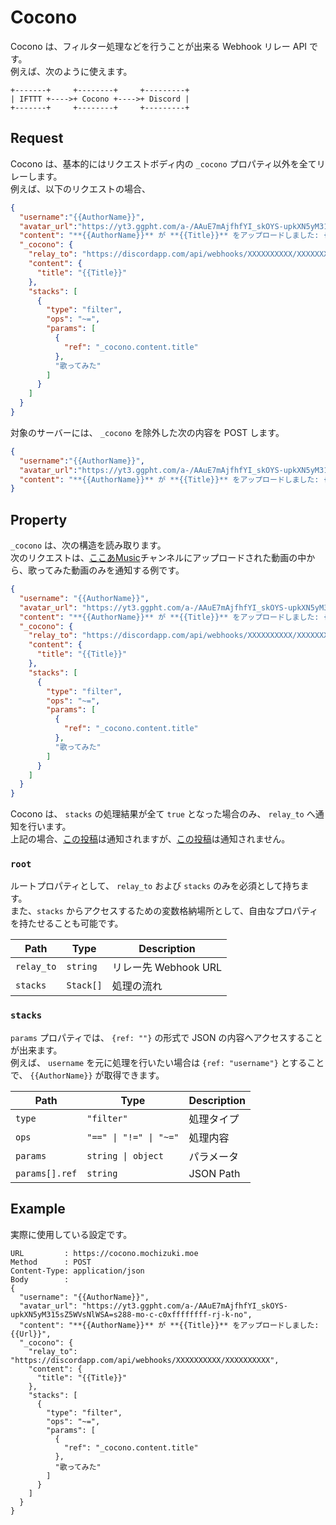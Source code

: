 # Cocono

Cocono は、フィルター処理などを行うことが出来る Webhook リレー API です。  
例えば、次のように使えます。

```
+-------+     +--------+     +---------+
| IFTTT +---->+ Cocono +---->+ Discord |
+-------+     +--------+     +---------+
```


## Request

Cocono は、基本的にはリクエストボディ内の `_cocono` プロパティ以外を全てリレーします。  
例えば、以下のリクエストの場合、

```json
{
  "username":"{{AuthorName}}",
  "avatar_url":"https://yt3.ggpht.com/a-/AAuE7mAjfhfYI_skOYS-upkXN5yM315sZ5WVsNlWSA=s288-mo-c-c0xffffffff-rj-k-no",
  "content": "**{{AuthorName}}** が **{{Title}}** をアップロードしました: {{Url}}",
  "_cocono": {
    "relay_to": "https://discordapp.com/api/webhooks/XXXXXXXXXX/XXXXXXXXXX",
    "content": {
      "title": "{{Title}}"
    },
    "stacks": [
      {
        "type": "filter",
        "ops": "~=",
        "params": [
          {
            "ref": "_cocono.content.title"
          },
          "歌ってみた"
        ]
      }
    ]
  }
}
```

対象のサーバーには、 `_cocono` を除外した次の内容を POST します。

```json
{
  "username":"{{AuthorName}}",
  "avatar_url":"https://yt3.ggpht.com/a-/AAuE7mAjfhfYI_skOYS-upkXN5yM315sZ5WVsNlWSA=s288-mo-c-c0xffffffff-rj-k-no",
  "content": "**{{AuthorName}}** が **{{Title}}** をアップロードしました: {{Url}}"
}
```


## Property

`_cocono` は、次の構造を読み取ります。  
次のリクエストは、[ここあMusic](https://www.youtube.com/channel/UCCebk1_w5oiMUTRxdNJq0sA)チャンネルにアップロードされた動画の中から、歌ってみた動画のみを通知する例です。  

```json
{
  "username": "{{AuthorName}}",
  "avatar_url": "https://yt3.ggpht.com/a-/AAuE7mAjfhfYI_skOYS-upkXN5yM315sZ5WVsNlWSA=s288-mo-c-c0xffffffff-rj-k-no",
  "content": "**{{AuthorName}}** が **{{Title}}** をアップロードしました: {{Url}}",
  "_cocono": {
    "relay_to": "https://discordapp.com/api/webhooks/XXXXXXXXXX/XXXXXXXXXX",
    "content": {
      "title": "{{Title}}"
    },
    "stacks": [
      {
        "type": "filter",
        "ops": "~=",
        "params": [
          {
            "ref": "_cocono.content.title"
          },
          "歌ってみた"
        ]
      }
    ]
  }
}
```

Cocono は、 `stacks` の処理結果が全て `true` となった場合のみ、 `relay_to` へ通知を行います。  
上記の場合、[この投稿](https://www.youtube.com/watch?v=yOYEKiiFJCw)は通知されますが、[この投稿](https://www.youtube.com/watch?v=dLCAuYaHBsU)は通知されません。


### `root`

ルートプロパティとして、 `relay_to` および `stacks` のみを必須として持ちます。  
また、`stacks` からアクセスするための変数格納場所として、自由なプロパティを持たせることも可能です。


| Path       | Type      | Description          |
| ---------- | --------- | -------------------- |
| `relay_to` | `string`  | リレー先 Webhook URL |
| `stacks`   | `Stack[]` | 処理の流れ           |



### `stacks`

`params` プロパティでは、 `{ref: ""}` の形式で JSON の内容へアクセスすることが出来ます。  
例えば、 `username` を元に処理を行いたい場合は `{ref: "username"}` とすることで、 ``{{AuthorName}}`` が取得できます。

| Path           | Type                   | Description |
| -------------- | ---------------------- | ----------- |
| `type`         | `"filter"`             | 処理タイプ  |
| `ops`          | `"==" \| "!=" \| "~="` | 処理内容    |
| `params`       | `string \| object`     | パラメータ  |
| `params[].ref` | `string`               | JSON Path   |


## Example

実際に使用している設定です。

```
URL         : https://cocono.mochizuki.moe
Method      : POST
Content-Type: application/json
Body        :
{
  "username": "{{AuthorName}}",
  "avatar_url": "https://yt3.ggpht.com/a-/AAuE7mAjfhfYI_skOYS-upkXN5yM315sZ5WVsNlWSA=s288-mo-c-c0xffffffff-rj-k-no",
  "content": "**{{AuthorName}}** が **{{Title}}** をアップロードしました: {{Url}}",
  "_cocono": {
    "relay_to": "https://discordapp.com/api/webhooks/XXXXXXXXXX/XXXXXXXXXX",
    "content": {
      "title": "{{Title}}"
    },
    "stacks": [
      {
        "type": "filter",
        "ops": "~=",
        "params": [
          {
            "ref": "_cocono.content.title"
          },
          "歌ってみた"
        ]
      }
    ]
  }
}
```
